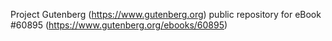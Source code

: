Project Gutenberg (https://www.gutenberg.org) public repository for
eBook #60895 (https://www.gutenberg.org/ebooks/60895)
